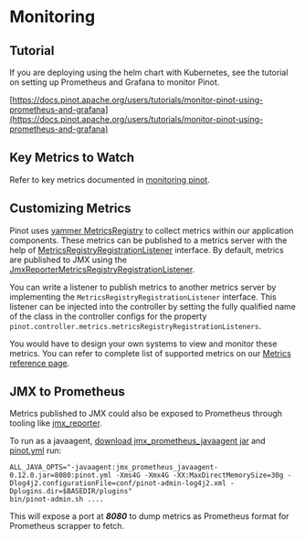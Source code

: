# Monitoring

## Tutorial

If you are deploying using the helm chart with Kubernetes, see the tutorial on setting up Prometheus and Grafana to monitor Pinot.

[https://docs.pinot.apache.org/users/tutorials/monitor-pinot-using-prometheus-and-grafana](https://docs.pinot.apache.org/users/tutorials/monitor-pinot-using-prometheus-and-grafana)

## Key Metrics to Watch

Refer to key metrics documented in [monitoring pinot](../../configuration-reference/monitoring-metrics.md).

## Customizing Metrics

Pinot uses [yammer MetricsRegistry](https://metrics.dropwizard.io/4.0.0/) to collect metrics within our application components. These metrics can be published to a metrics server with the help of [MetricsRegistryRegistrationListener](https://github.com/apache/pinot/blob/master/pinot-common/src/main/java/org/apache/pinot/common/metrics/MetricsRegistryRegistrationListener.java) interface. By default, metrics are published to JMX using the [JmxReporterMetricsRegistryRegistrationListener](https://github.com/apache/pinot/blob/master/pinot-common/src/main/java/org/apache/pinot/common/metrics/JmxReporterMetricsRegistryRegistrationListener.java).

You can write a listener to publish metrics to another metrics server by implementing the `MetricsRegistryRegistrationListener` interface. This listener can be injected into the controller by setting the fully qualified name of the class in the controller configs for the property `pinot.controller.metrics.metricsRegistryRegistrationListeners`.

You would have to design your own systems to view and monitor these metrics. You can refer to complete list of supported metrics on our [Metrics reference page](../../configuration-reference/monitoring-metrics.md).&#x20;

## JMX to Prometheus

Metrics published to JMX could also be exposed to Prometheus through tooling like [jmx\_reporter](https://github.com/prometheus/jmx\_exporter).

To run as a javaagent, [download jmx\_prometheus\_javaagent jar](https://repo1.maven.org/maven2/io/prometheus/jmx/jmx\_prometheus\_javaagent/0.12.0/jmx\_prometheus\_javaagent-0.12.0.jar) and [pinot.yml](https://raw.githubusercontent.com/fx19880617/jmx\_exporter/master/example\_configs/pinot.yml) run:

```
ALL_JAVA_OPTS="-javaagent:jmx_prometheus_javaagent-0.12.0.jar=8080:pinot.yml -Xms4G -Xmx4G -XX:MaxDirectMemorySize=30g -Dlog4j2.configurationFile=conf/pinot-admin-log4j2.xml -Dplugins.dir=$BASEDIR/plugins"
bin/pinot-admin.sh ....
```

This will expose a port at _**8080**_ to dump metrics as Prometheus format for Prometheus scrapper to fetch.
